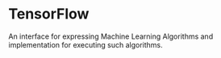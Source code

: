 # TensorFlow
An interface for expressing Machine Learning Algorithms and implementation for executing such algorithms.
